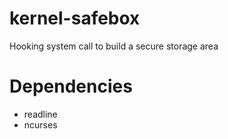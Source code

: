# kernel-safebox

Hooking system call to build a secure storage area

# Dependencies

* readline
* ncurses